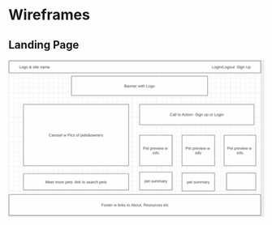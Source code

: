 # Wireframes

## Landing Page

!["Home Page"](https://github.com/desireemendes/finals-planning/blob/master/images/1.jpg?raw=true)


